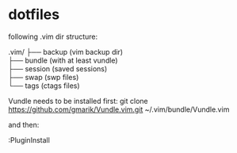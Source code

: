 dotfiles
========
following .vim dir structure:

.vim/
├── backup (vim backup dir)<br>
├── bundle (with at least vundle)<br>
├── session (saved sessions)<br>
├── swap (swp files)<br>
└── tags (ctags files)<br>


Vundle needs to be installed first:
git clone https://github.com/gmarik/Vundle.vim.git ~/.vim/bundle/Vundle.vim

and then:

:PluginInstall


